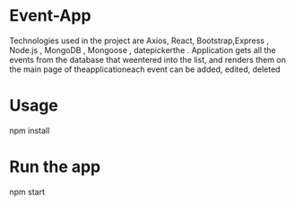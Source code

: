 # Event-App
Technologies used in the project are Axios, React, Bootstrap,Express , Node.js , MongoDB , Mongoose , datepickerthe .
Application gets all the events from the database that weentered into the list, and
renders them on the main page of theapplicationeach event can be added, edited, deleted

# Usage
npm install

# Run the app
npm start
